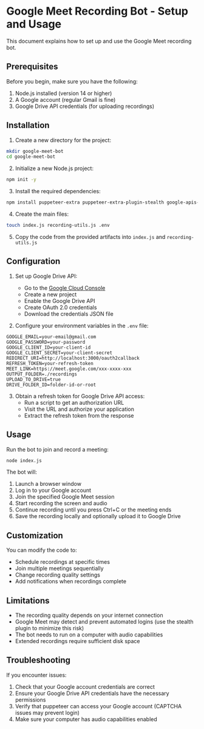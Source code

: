 # Google Meet Recording Bot - Setup and Usage

This document explains how to set up and use the Google Meet recording bot.

## Prerequisites

Before you begin, make sure you have the following:

1. Node.js installed (version 14 or higher)
2. A Google account (regular Gmail is fine)
3. Google Drive API credentials (for uploading recordings)

## Installation

1. Create a new directory for the project:
```bash
mkdir google-meet-bot
cd google-meet-bot
```

2. Initialize a new Node.js project:
```bash
npm init -y
```

3. Install the required dependencies:
```bash
npm install puppeteer-extra puppeteer-extra-plugin-stealth google-apis-nodejs-client google-auth-library dotenv
```

4. Create the main files:
```bash
touch index.js recording-utils.js .env
```

5. Copy the code from the provided artifacts into `index.js` and `recording-utils.js`

## Configuration

1. Set up Google Drive API:
   - Go to the [Google Cloud Console](https://console.cloud.google.com/)
   - Create a new project
   - Enable the Google Drive API
   - Create OAuth 2.0 credentials
   - Download the credentials JSON file

2. Configure your environment variables in the `.env` file:
```
GOOGLE_EMAIL=your-email@gmail.com
GOOGLE_PASSWORD=your-password
GOOGLE_CLIENT_ID=your-client-id
GOOGLE_CLIENT_SECRET=your-client-secret
REDIRECT_URI=http://localhost:3000/oauth2callback
REFRESH_TOKEN=your-refresh-token
MEET_LINK=https://meet.google.com/xxx-xxxx-xxx
OUTPUT_FOLDER=./recordings
UPLOAD_TO_DRIVE=true
DRIVE_FOLDER_ID=folder-id-or-root
```

3. Obtain a refresh token for Google Drive API access:
   - Run a script to get an authorization URL
   - Visit the URL and authorize your application
   - Extract the refresh token from the response

## Usage

Run the bot to join and record a meeting:

```bash
node index.js
```

The bot will:
1. Launch a browser window
2. Log in to your Google account
3. Join the specified Google Meet session
4. Start recording the screen and audio
5. Continue recording until you press Ctrl+C or the meeting ends
6. Save the recording locally and optionally upload it to Google Drive

## Customization

You can modify the code to:
- Schedule recordings at specific times
- Join multiple meetings sequentially
- Change recording quality settings
- Add notifications when recordings complete

## Limitations

- The recording quality depends on your internet connection
- Google Meet may detect and prevent automated logins (use the stealth plugin to minimize this risk)
- The bot needs to run on a computer with audio capabilities
- Extended recordings require sufficient disk space

## Troubleshooting

If you encounter issues:
1. Check that your Google account credentials are correct
2. Ensure your Google Drive API credentials have the necessary permissions
3. Verify that puppeteer can access your Google account (CAPTCHA issues may prevent login)
4. Make sure your computer has audio capabilities enabled